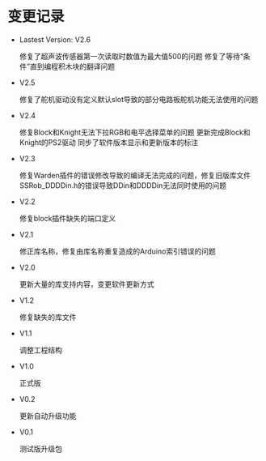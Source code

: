 # 变更记录 #

- Lastest Version: V2.6

	修复了超声波传感器第一次读取时数值为最大值500的问题
	修复了等待“条件”直到编程积木块的翻译问题

- V2.5

	修复了舵机驱动没有定义默认slot导致的部分电路板舵机功能无法使用的问题

- V2.4

	修复Block和Knight无法下拉RGB和电平选择菜单的问题
	更新完成Block和Knight的PS2驱动
	同步了软件版本显示和更新版本的标注

- V2.3

	修复Warden插件的错误修改导致的编译无法完成的问题，修复旧版库文件SSRob_DDDDin.h的错误导致DDin和DDDDin无法同时使用的问题

- V2.2

	修复block插件缺失的端口定义

- V2.1

	修正库名称，修复由库名称重复造成的Arduino索引错误的问题

- V2.0

	更新大量的库支持内容，变更软件更新方式

- V1.2

	修复缺失的库文件

- V1.1

	调整工程结构

- V1.0

	正式版

- V0.2

	更新自动升级功能

- V0.1

	测试版升级包